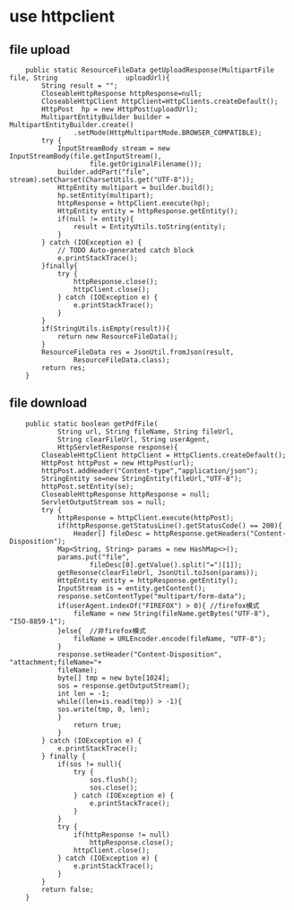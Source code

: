 # use httpclient
## file upload
		public static ResourceFileData getUploadResponse(MultipartFile file, String 				uploadUrl){
			String result = "";
			CloseableHttpResponse httpResponse=null;
			CloseableHttpClient httpClient=HttpClients.createDefault();
			HttpPost  hp = new HttpPost(uploadUrl);
			MultipartEntityBuilder builder = MultipartEntityBuilder.create()
					.setMode(HttpMultipartMode.BROWSER_COMPATIBLE);
			try {
				InputStreamBody stream = new InputStreamBody(file.getInputStream(),
						file.getOriginalFilename());
				builder.addPart("file", stream).setCharset(CharsetUtils.get("UTF-8"));
				HttpEntity multipart = builder.build();
				hp.setEntity(multipart);
				httpResponse = httpClient.execute(hp);
				HttpEntity entity = httpResponse.getEntity();
				if(null != entity){
					result = EntityUtils.toString(entity);
				}
			} catch (IOException e) {
				// TODO Auto-generated catch block
				e.printStackTrace();
			}finally{
				try {
					httpResponse.close();
					httpClient.close();
				} catch (IOException e) {
					e.printStackTrace();
				}
			}
			if(StringUtils.isEmpty(result)){
				return new ResourceFileData();
			}
			ResourceFileData res = JsonUtil.fromJson(result,
					ResourceFileData.class);
			return res;
		}


## file download
		public static boolean getPdfFile(
				String url, String fileName, String fileUrl,
				String clearFileUrl, String userAgent,
				HttpServletResponse response){
			CloseableHttpClient httpClient = HttpClients.createDefault();
			HttpPost httpPost = new HttpPost(url);
			httpPost.addHeader("Content-type","application/json");
			StringEntity se=new StringEntity(fileUrl,"UTF-8");
			httpPost.setEntity(se);
			CloseableHttpResponse httpResponse = null;
			ServletOutputStream sos = null;
			try {
				httpResponse = httpClient.execute(httpPost);
				if(httpResponse.getStatusLine().getStatusCode() == 200){
					Header[] fileDesc = httpResponse.getHeaders("Content-Disposition");
				Map<String, String> params = new HashMap<>();
				params.put("file",
						fileDesc[0].getValue().split("=")[1]);
				getResonse(clearFileUrl, JsonUtil.toJson(params));
				HttpEntity entity = httpResponse.getEntity();
				InputStream is = entity.getContent();
				response.setContentType("multipart/form-data");
				if(userAgent.indexOf("FIREFOX") > 0){ //firefox模式
					fileName = new String(fileName.getBytes("UTF-8"), "ISO-8859-1");
				}else{  //非firefox模式
					fileName = URLEncoder.encode(fileName, "UTF-8");
				}
				response.setHeader("Content-Disposition", "attachment;fileName="+
				fileName);
				byte[] tmp = new byte[1024];
				sos = response.getOutputStream();
				int len = -1;
				while((len=is.read(tmp)) > -1){
				sos.write(tmp, 0, len);
				}
					return true;
				}
			} catch (IOException e) {
				e.printStackTrace();
			} finally {
				if(sos != null){
					try {
						sos.flush();
						sos.close();
					} catch (IOException e) {
						e.printStackTrace();
					}
				}
				try {
					if(httpResponse != null)
						httpResponse.close();
					httpClient.close();
				} catch (IOException e) {
					e.printStackTrace();
				}
			}
			return false;
		}
